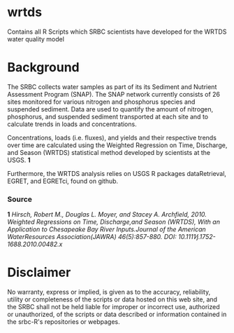 # wrtds
Contains all R Scripts which SRBC scientists have developed for the WRTDS water quality model

# Background
The SRBC collects water samples as part of its its Sediment and Nutrient Assessment Program (SNAP). The SNAP network currently consists of 26 sites monitored for various nitrogen and phosphorus species and suspended sediment. Data are used to quantify the amount of nitrogen, phosphorus, and suspended sediment transported at each site and to calculate trends in loads and concentrations.

Concentrations, loads (i.e. fluxes), and yields and their respective trends over time are calculated using the Weighted Regression on Time, Discharge, and Season (WRTDS) statistical method developed by scientists at the USGS. **1**

Furthermore, the WRTDS analysis relies on USGS R packages dataRetrieval, EGRET, and EGRETci, found on github.

### Source
**1** *Hirsch, Robert M., Douglas L. Moyer, and Stacey A. Archfield, 2010. Weighted Regressions on Time, Discharge,and Season (WRTDS), With an Application to Chesapeake Bay River Inputs.Journal of the American WaterResources Association(JAWRA) 46(5):857-880. DOI: 10.1111⁄j.1752-1688.2010.00482.x*

# Disclaimer
No warranty, express or implied, is given as to the accuracy, reliability, utility or completeness of the scripts or data hosted on this web site, and the SRBC shall not be held liable for improper or incorrect use, authorized or unauthorized, of the scripts or data described or information contained in the srbc-R's repositories or webpages.
